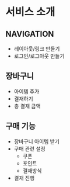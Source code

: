 # 서비스 소개

## NAVIGATION
- 레이아웃/링크 만들기
- 로그인/로그아웃 만들기


## 장바구니
- 아이템 추가 
- 결재하기
- 총 결재 금액

## 구매 기능 
- 장바구니 아이템 받기
- 구매 관련 설정
    - 쿠폰
    - 포인트
    - 결재방식
- 결재 진행